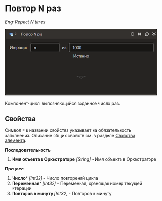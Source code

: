 # Повтор N раз

*Eng: Repeat N times*

![](../../../resources/activities/basic/logic/repeat-n-times.png)

Компонент-цикл, выполняющийся заданное число раз.

## Свойства

Символ `*` в названии свойства указывает на обязательность заполнения. 
Описание общих свойств см. в разделе [Свойства элемента](https://docs.primo-rpa.ru/primo-rpa/primo-studio/process/elements#svoistva-elementa).

**Последовательность**

1. **Имя объекта в Оркестраторе** *[String]* - Имя объекта в Оркестраторе

**Процесс**

1. **Число\*** *[Int32]* - Число повторений цикла
1. **Переменная\*** *[Int32]* - Переменная, хранящая номер текущей итерации
1. **Повторов в минуту** *[Int32]* - Повторов в минуту
